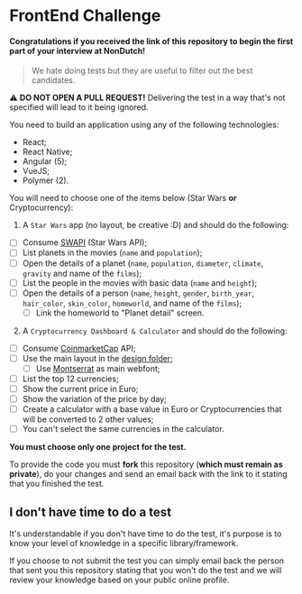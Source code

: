 # FrontEnd Challenge

#### Congratulations if you received the link of this repository to begin the first part of your interview at NonDutch!

> We hate doing tests but they are useful to filter out the best candidates.

 :warning: **DO NOT OPEN A PULL REQUEST!** Delivering the test in a way that's not specified will lead to it being ignored.


 You need to build an application using any of the following technologies:
 
 - React;
 - React Native;
 - Angular (5);
 - VueJS;
 - Polymer (2).
 
 You will need to choose one of the items below (Star Wars **or** Cryptocurrency):
 
 1. A `Star Wars` app (no layout, be creative :D) and should do the following:
 
 - [ ] Consume [SWAPI] (Star Wars API);
 - [ ] List planets in the movies (`name` and `population`);
 - [ ] Open the details of a planet (`name`, `population`, `diameter`, `climate`, `gravity` and name of the `films`);
 - [ ] List the people in the movies with basic data (`name` and `height`);
 - [ ] Open the details of a person (`name`, `height`, `gender`, `birth_year`, `hair_color`, `skin_color`, `homeworld`, and name of the `films`);
    - [ ] Link the homeworld to "Planet detail" screen.
    
 2. A `Cryptocurrency Dashboard & Calculator` and should do the following:
 
 - [ ] Consume [CoinmarketCap](https://coinmarketcap.com/api/) API;
 - [ ] Use the main layout in the [design folder](https://github.com/NonDutch/frontend-challenge/tree/master/design);
   - [ ] Use [Montserrat](https://fonts.google.com/specimen/Montserrat) as main webfont;
 - [ ] List the top 12 currencies;
 - [ ] Show the current price in Euro;
 - [ ] Show the variation of the price by day;
 - [ ] Create a calculator with a base value in Euro or Cryptocurrencies that will be converted to 2 other values;
 - [ ] You can't select the same currencies in the calculator.

 **You must choose only one project for the test.**
 
 To provide the code you must **fork** this repository (**which must remain as private**), do your changes and send an email back with the link to it stating that you finished the test.
  
 ## I don't have time to do a test
 
 It's understandable if you don't have time to do the test, it's purpose is to know your level of knowledge in a specific library/framework.
 
 If you choose to not submit the test you can simply email back the person that sent you this repository stating that you won't do the test and we will review your knowledge based on your public online profile.
 
 [SWAPI]: https://swapi.co/
